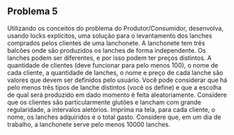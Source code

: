## Problema 5

Utilizando os conceitos do problema do Produtor/Consumidor, desenvolva, usando
locks explícitos, uma solução para o levantamento dos lanches comprados pelos clientes de uma lanchonete. A lanchonete tem três balcões onde são produzidos os lanches de forma independente. Os lanches podem ser diferentes, e por isso podem ter preços distintos. A quantidade de clientes (deve funcionar para pelo menos 100), o nome de cada cliente, a quantidade de lanches, o nome e preço de cada lanche são valores que devem ser definidos pelo usuário. Você pode considerar que há pelo menos três tipos de lanche
distintos (você os define) e que a escolha de qual será produzido em dado momento é feita aleatoriamente. Considere que os clientes são particularmente glutões e lancham com grande regularidade, a intervalos aletórios. Imprima na tela, para cada cliente, o nome, os lanches adquiridos e o total gasto. Considere que, em um dia de trabalho, a lanchonete serve pelo menos 10000 lanches.
